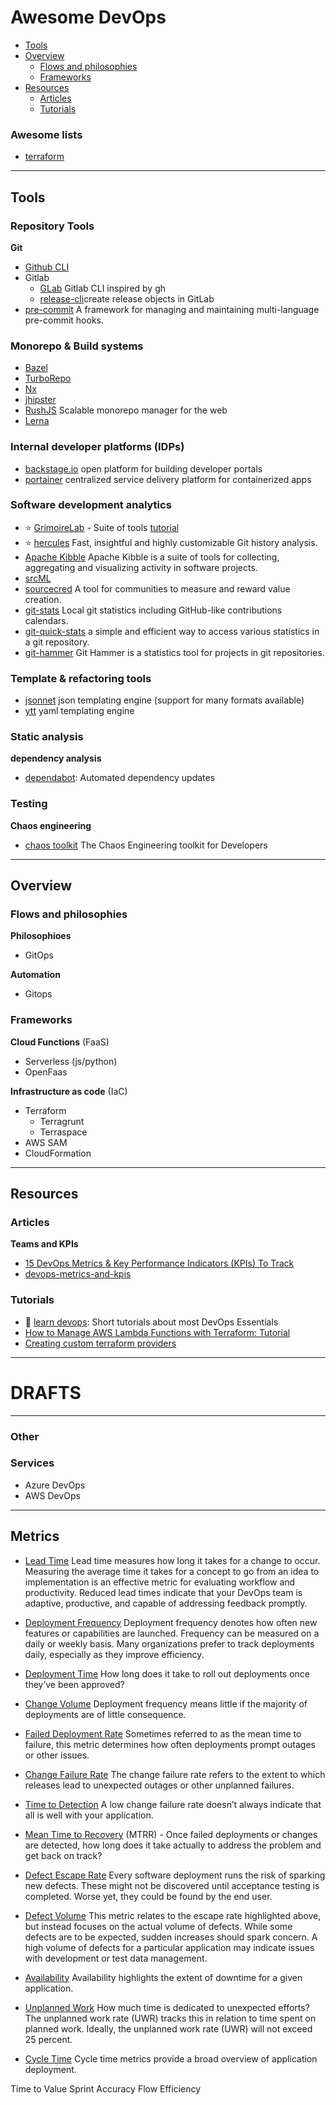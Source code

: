 # Awesome DevOps

- [Tools](#tools)
- [Overview](#overview)
  - [Flows and philosophies](#flows-and-philosophies)
  - [Frameworks](#frameworks)
- [Resources](#resources)
  - [Articles](#articles)
  - [Tutorials](#tutorials)

### Awesome lists

- [terraform](https://project-awesome.org/shuaibiyy/awesome-terraform)

---

## Tools

### Repository Tools

**Git**

- [Github CLI](https://cli.github.com/)
- Gitlab
  - [GLab](https://github.com/profclems/glab) Gitlab CLI inspired by gh
  - [release-cli](https://gitlab.com/gitlab-org/release-cli)create release objects in GitLab
- [pre-commit](https://pre-commit.com/) A framework for managing and maintaining multi-language pre-commit hooks.


### Monorepo & Build systems

- [Bazel]()
- [TurboRepo](https://turborepo.org/)
- [Nx](https://nx.dev/)
- [jhipster](https://www.jhipster.tech/installation/)
- [RushJS](https://rushjs.io/) Scalable monorepo manager for the web
- [Lerna](/)

### Internal developer platforms (IDPs)

- [backstage.io]() open platform for building developer portals
- [portainer]() centralized service delivery platform for containerized apps

### Software development analytics

- :star: [GrimoireLab](https://chaoss.github.io/grimoirelab/) - Suite of tools [tutorial](https://chaoss.github.io/grimoirelab-tutorial/)
- :star: [hercules](https://github.com/src-d/hercules]) Fast, insightful and highly customizable Git history analysis.
- [Apache Kibble](https://kibble.apache.org/) Apache Kibble is a suite of tools for collecting, aggregating and visualizing activity in software projects.
- [srcML](https://www.srcml.org/)
- [sourcecred](https://sourcecred.io/) A tool for communities to measure and reward value creation.
- [git-stats](https://github.com/IonicaBizau/git-stats) Local git statistics including GitHub-like contributions calendars.
- [git-quick-stats](https://github.com/arzzen/git-quick-stats) a simple and efficient way to access various statistics in a git repository.
- [git-hammer](https://github.com/asharov/git-hammer) Git Hammer is a statistics tool for projects in git repositories.

### Template & refactoring tools

- [jsonnet](https://jsonnet.org/) json templating engine (support for many formats available)
- [ytt](https://carvel.dev/ytt) yaml templating engine

### Static analysis

**dependency analysis**

- [dependabot](https://dependabot.com/): Automated dependency updates

### Testing

**Chaos engineering**

- [chaos toolkit](https://chaostoolkit.org/) The Chaos Engineering toolkit for Developers

---

## Overview

### Flows and philosophies

**Philosophioes**

- GitOps

**Automation**

- Gitops

### Frameworks

**Cloud Functions** (FaaS)

- Serverless (js/python)
- OpenFaas

**Infrastructure as code** (IaC)

- Terraform
  - Terragrunt
  - Terraspace
- AWS SAM
- CloudFormation

---

## Resources

### Articles

**Teams and KPIs**

- [15 DevOps Metrics & Key Performance Indicators (KPIs) To Track](https://phoenixnap.com/blog/devops-metrics-kpis)
- [devops-metrics-and-kpis](https://www.appdynamics.com/topics/devops-metrics-and-kpis#~8-devops-resources)

### Tutorials

* 🌟 [learn devops](https://github.com/codeaprendiz/learn-devops): Short tutorials about most DevOps Essentials
* [How to Manage AWS Lambda Functions with Terraform: Tutorial](https://spacelift.io/blog/terraform-aws-lambda)
* [Creating custom terraform providers](https://medium.com/@jozmo/creating-custom-terraform-providers-341311823fa2)

---

# DRAFTS

---

### Other

### Services

- Azure DevOps
- AWS DevOps

---

## Metrics

- [Lead Time]() Lead time measures how long it takes for a change to occur. <br/> Measuring the average time it takes for a concept to go from an idea to implementation is an effective metric for evaluating workflow and productivity. Reduced lead times indicate that your DevOps team is adaptive, productive, and capable of addressing feedback promptly.
- [Deployment Frequency]() Deployment frequency denotes how often new features or capabilities are launched. Frequency can be measured on a daily or weekly basis. Many organizations prefer to track deployments daily, especially as they improve efficiency.
- [Deployment Time]() How long does it take to roll out deployments once they’ve been approved?
- [Change Volume]() Deployment frequency means little if the majority of deployments are of little consequence.
- [Failed Deployment Rate]() Sometimes referred to as the mean time to failure, this metric determines how often deployments prompt outages or other issues.
- [Change Failure Rate]() The change failure rate refers to the extent to which releases lead to unexpected outages or other unplanned failures.
- [Time to Detection]() A low change failure rate doesn’t always indicate that all is well with your application.
- [Mean Time to Recovery]() (MTRR) - Once failed deployments or changes are detected, how long does it take actually to address the problem and get back on track?

- [Defect Escape Rate]() Every software deployment runs the risk of sparking new defects. These might not be discovered until acceptance testing is completed. Worse yet, they could be found by the end user.
- [Defect Volume]() This metric relates to the escape rate highlighted above, but instead focuses on the actual volume of defects. While some defects are to be expected, sudden increases should spark concern. A high volume of defects for a particular application may indicate issues with development or test data management.
- [Availability]() Availability highlights the extent of downtime for a given application.
- [Unplanned Work]() How much time is dedicated to unexpected efforts? The unplanned work rate (UWR) tracks this in relation to time spent on planned work. Ideally, the unplanned work rate (UWR) will not exceed 25 percent.
- [Cycle Time]() Cycle time metrics provide a broad overview of application deployment.

Time to Value
Sprint Accuracy
Flow Efficiency

